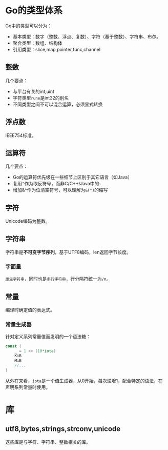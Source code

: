 # Go的类型体系
Go中的类型可以分为：

- 基本类型：数字（整数、浮点、复数）、字符（基于整数）、字符串、布尔。
- 聚合类型：数组、结构体
- 引用类型：slice,map,pointer,func,channel

## 整数
几个要点：

- 与平台有关的int,uint
- 字符类型`rune`是int32的别名
- 不同类型之间不可以混合运算，必须显式转换

## 浮点数
IEEE754标准。

## 运算符
几个要点：

- Go的运算符优先级在一些细节上区别于其它语言（如Java）
- 复用`^`作为取反符号，而非C/C++/Java中的`~`
- 增加&^作为位清空符号，可以理解为`&(^)`的缩写

## 字符
Unicode编码为整数。

## 字符串
字符串是**不可变字节序列**，基于UTF8编码，len返回字节长度。

### 字面量
`原生字符串`，同时也是`多行字符串`，行分隔符统一为`/n`。

## 常量
编译时确定值的表达式。

### 常量生成器
针对定义系列常量值而发明的一个语法糖：
```go
const (
    _ = 1 << (10*iota)
    KiB
    MiB
    //...
)
```
从外在来看，`iota`是一个值生成器，从0开始，每次递增1，配合特定的语法，在声明系列常量时使用。

# 库

## utf8,bytes,strings,strconv,unicode
这些库是与字符、字符串、整数相关的库。
